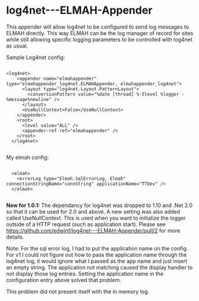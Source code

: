 log4net---ELMAH-Appender
========================

This appender will allow log4net to be configured to send log messages to ELMAH directly.  This way ELMAH can be the log manager of record for sites while still allowing specific logging parameters to be controlled with log4net as usual.

Sample Log4net config:
<pre><code>
&lt;log4net&gt;
    &lt;appender name="elmahappender" type="elmahappender_log4net.ELMAHAppender, elmahappender_log4net"&gt;
      &lt;layout type="log4net.Layout.PatternLayout"&gt;
        &lt;conversionPattern value="%date [thread] %-5level %logger - %message%newline" /&gt;
      &lt;/layout&gt;
      &lt;UseNullContext&gt;False&lt;/UseNullContext&gt;
    &lt;/appender&gt;
    &lt;root&gt;
      &lt;level value="ALL" /&gt;
      &lt;appender-ref ref="elmahappender" /&gt;
    &lt;/root&gt;
  &lt;/log4net&gt;
  </code></pre>
  My elmah config:
  <pre><code>
  &lt;elmah&gt;
    &lt;errorLog type="Elmah.SqlErrorLog, Elmah" connectionStringName="connString" applicationName="TTDev" /&gt;
  &lt;/elmah&gt;
  </code></pre>
  
  <b>New for 1.0.1:</b>  The dependancy for log4net was dropped to 1.10 and .Net 2.0 so that it can be used for 2.0 and above.  A new setting was also added
  called UseNullContext.  This is used when you want to initialize the logger outside of a HTTP request (such as application start).  Please see https://github.com/edwinf/log4net---ELMAH-Appender/pull/2 for more details.
  
  Note: For the sql error log, I had to put the application name on the config.  For v1 I could not figure out how to pass the application name
  through the log4net log, it would ignore what I passed as the app name and just insert an empty string.  The application not matching caused the display handler to not display those log entries.
  Setting the application name in the configuration entry above solved that problem.
  
  This problem did not present itself with the in memory log.
